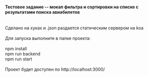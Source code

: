 #### Тестовое задание -- мокап фильтра и сортировки на списке с результатами поиска авиабилетов
\
Сделано на хуках и .json раздается статическим сервером на koa
\
\
Для запуска выполните в папке проекта:
\
\
npm install
\
npm run backend
\
npm run start
\
\
Проект будет доступен по http://localhost:3000/